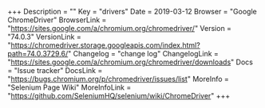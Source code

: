 +++
Description = ""
Key = "drivers"
Date = 2019-03-12
Browser = "Google ChromeDriver"
BrowserLink = "https://sites.google.com/a/chromium.org/chromedriver/"
Version = "74.0.3"
VersionLink = "https://chromedriver.storage.googleapis.com/index.html?path=74.0.3729.6/"
Changelog = "change log"
ChangelogLink = "https://sites.google.com/a/chromium.org/chromedriver/downloads"
Docs = "Issue tracker"
DocsLink = "https://bugs.chromium.org/p/chromedriver/issues/list"
MoreInfo = "Selenium Page Wiki"
MoreInfoLink = "https://github.com/SeleniumHQ/selenium/wiki/ChromeDriver"
+++